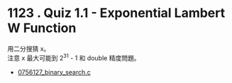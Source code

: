 # 1123 . Quiz 1.1 - Exponential Lambert W Function

用二分搜猜 x。  
注意 x 最大可能到 2<sup>31</sup> - 1 和 double 精度問題。

- [0756127_binary_search.c](submissions/accepted/0756127_binary_search.c)
